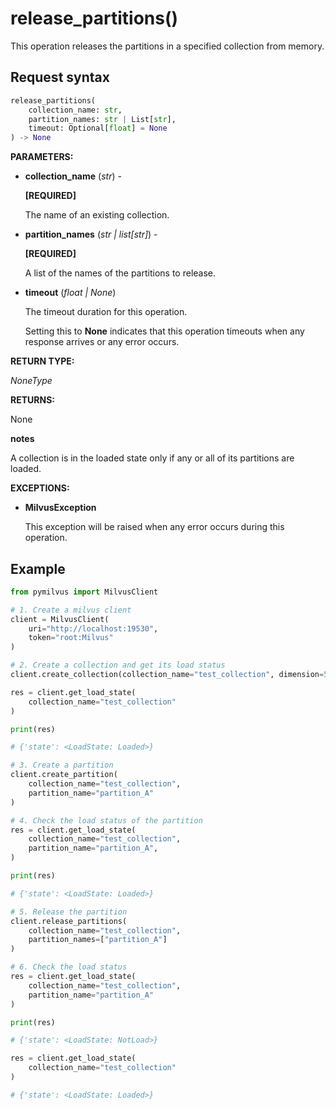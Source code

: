 
# release_partitions()

This operation releases the partitions in a specified collection from memory.

## Request syntax

```python
release_partitions(
    collection_name: str,
    partition_names: str | List[str],
    timeout: Optional[float] = None
) -> None
```

__PARAMETERS:__

- __collection_name__ (_str_) -

    __[REQUIRED]__

    The name of an existing collection.

- __partition_names__ (_str | list[str]_) -

    __[REQUIRED]__

    A list of the names of the partitions to release.

- __timeout__ (_float _|_ None_)  

    The timeout duration for this operation. 

    Setting this to __None__ indicates that this operation timeouts when any response arrives or any error occurs.

__RETURN TYPE:__

_NoneType_

__RETURNS:__

None

<div class="admonition note">

<p><b>notes</b></p>

<p>A collection is in the loaded state only if any or all of its partitions are loaded.</p>

</div>

__EXCEPTIONS:__

- __MilvusException__

    This exception will be raised when any error occurs during this operation.

## Example

```python
from pymilvus import MilvusClient

# 1. Create a milvus client
client = MilvusClient(
    uri="http://localhost:19530",
    token="root:Milvus"
)

# 2. Create a collection and get its load status
client.create_collection(collection_name="test_collection", dimension=5)

res = client.get_load_state(
    collection_name="test_collection"
)

print(res)

# {'state': <LoadState: Loaded>}

# 3. Create a partition
client.create_partition(
    collection_name="test_collection", 
    partition_name="partition_A"
)

# 4. Check the load status of the partition
res = client.get_load_state(
    collection_name="test_collection",
    partition_name="partition_A",
)

print(res)

# {'state': <LoadState: Loaded>}

# 5. Release the partition
client.release_partitions(
    collection_name="test_collection",
    partition_names=["partition_A"]
)

# 6. Check the load status
res = client.get_load_state(
    collection_name="test_collection",
    partition_name="partition_A"
)

print(res)

# {'state': <LoadState: NotLoad>}

res = client.get_load_state(
    collection_name="test_collection"
)

# {'state': <LoadState: Loaded>}
```

